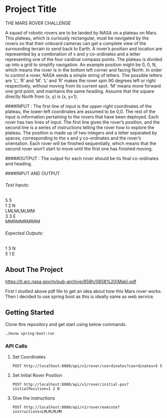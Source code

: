 # Project Title

THE MARS ROVER CHALLENGE

A squad of robotic rovers are to be landed by NASA on a plateau on Mars.
This plateau, which is curiously rectangular, must be navigated by the rovers so that their onboard cameras can get a complete view of the surrounding terrain to send back to Earth.
A rover’s position and location are represented by a combination of x and y co-ordinates and a letter
representing one of the four cardinal compass points. The plateau is divided up into a grid to simplify
navigation. An example position might be 0, 0, N, which means the rover is in the bottom left corner
and facing North.
In order to control a rover, NASA sends a simple string of letters. The possible letters are ‘L’, ‘R’ and ‘M’.
‘L’ and ‘R’ makes the rover spin 90 degrees left or right respectively, without moving from its current
spot.
‘M’ means move forward one grid point, and maintains the same heading.
Assume that the square directly North from (x, y) is (x, y+1).

####INPUT :
The first line of input is the upper-right coordinates of the plateau, the lower-left coordinates are
assumed to be 0,0.
The rest of the input is information pertaining to the rovers that have been deployed. Each rover has
two lines of input. The first line gives the rover’s position, and the second line is a series of instructions
telling the rover how to explore the plateau.
The position is made up of two integers and a letter separated by spaces, corresponding to the x and
y co-ordinates and the rover’s orientation.
Each rover will be finished sequentially, which means that the second rover won’t start to move until
the first one has finished moving.

#####OUTPUT :
The output for each rover should be its final co-ordinates and heading.

####INPUT AND OUTPUT

###### Test Inputs:
5 5 <br>
1 2 N <br>
LMLMLMLMM <br>
3 3 E <br>
MMRMMRMRRM <br>

###### Expected Outputs:
1 3 N <br> 
5 1 E
## About The Project
https://ti.arc.nasa.gov/m/pub-archive/858h/0858%20(Mak).pdf

First I studied above pdf file to get an idea about how this Mars rover works. Then I decided to use spring boot as this is ideally same as web service.

## Getting Started

Clone this repository and get start using below commands.

```
./mvnw spring-boot:run
```

### API Calls

1. Set Coordinates
   ```
   POST http://localhost:8080/api/v1/rover/coordinates?coordinates=5 5
   ```
2. Set Initial Rover Position
   ```
   POST http://localhost:8080/api/v1/rover/initial-pos?initialPosition=1 2 N
   ```
3. Give the instructions
   ```
   POST http://localhost:8080/api/v1/rover/execute?instructions=LMLMLMLMM
   ```
